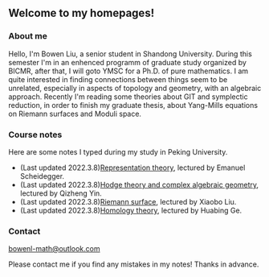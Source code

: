 ## Welcome to my homepages!

### About me
Hello, I'm Bowen Liu, a senior student in Shandong University. During this semester I'm in an enhenced programm of graduate study organized by BICMR, after that, I will goto YMSC for a Ph.D. of pure mathematics. I am quite interested in finding connections between things seem to be unrelated, especially in aspects of topology and geometry, with an algebraic approach. Recently I'm reading some theories about GIT and symplectic reduction, in order to finish my graduate thesis, about Yang-Mills equations on Riemann surfaces and Moduli space.

### Course notes

Here are some notes I typed during my study in Peking University.
* (Last updated 2022.3.8)[Representation theory](notes/Representation_theory.pdf), lectured by Emanuel Scheidegger.
* (Last updated 2022.3.8)[Hodge theory and complex algebraic geometry](notes/Hodge_theory_and_Complex_Algebraic_Geometry.pdf), lectured by Qizheng Yin.
* (Last updated 2022.3.8)[Riemann surface](notes/Riemann_surface.pdf), lectured by Xiaobo Liu.
* (Last updated 2022.3.8)[Homology theory](notes/homology.pdf), lectured by Huabing Ge.

### Contact
bowenl-math@outlook.com

Please contact me if you find any mistakes in my notes! Thanks in advance.
